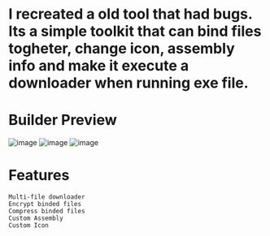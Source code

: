 
# I recreated a old tool that had bugs. Its a simple toolkit that can bind files togheter, change icon, assembly info and make it execute a downloader when running exe file.


# Builder Preview

![image](https://user-images.githubusercontent.com/107679019/174429898-4cc2de55-0223-4076-a34d-f2ff0391256c.png)
![image](https://user-images.githubusercontent.com/107679019/174429996-5c7ab1d9-dd2a-4db8-a015-213198f48d1d.png)
![image](https://user-images.githubusercontent.com/107679019/174430009-16b14c09-8d34-438f-a28f-7edca75469f8.png)

# Features
```Multi-file binder
Multi-file downloader
Encrypt binded files
Compress binded files
Custom Assembly
Custom Icon
